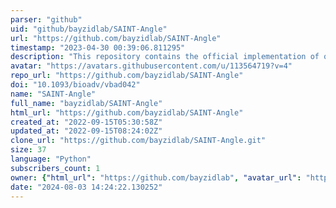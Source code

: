 ```yaml
---
parser: "github"
uid: "github/bayzidlab/SAINT-Angle"
url: "https://github.com/bayzidlab/SAINT-Angle"
timestamp: "2023-04-30 00:39:06.811295"
description: "This repository contains the official implementation of our paper titled SAINT-Angle: self-attention augmented inception-inside-inception network and transfer learning improve protein backbone torsion angles prediction."
avatar: "https://avatars.githubusercontent.com/u/113564719?v=4"
repo_url: "https://github.com/bayzidlab/SAINT-Angle"
doi: "10.1093/bioadv/vbad042"
name: "SAINT-Angle"
full_name: "bayzidlab/SAINT-Angle"
html_url: "https://github.com/bayzidlab/SAINT-Angle"
created_at: "2022-09-15T05:30:58Z"
updated_at: "2022-09-15T08:24:02Z"
clone_url: "https://github.com/bayzidlab/SAINT-Angle.git"
size: 37
language: "Python"
subscribers_count: 1
owner: {"html_url": "https://github.com/bayzidlab", "avatar_url": "https://avatars.githubusercontent.com/u/113564719?v=4", "login": "bayzidlab", "type": "User"}
date: "2024-08-03 14:24:22.130252"
---
```

